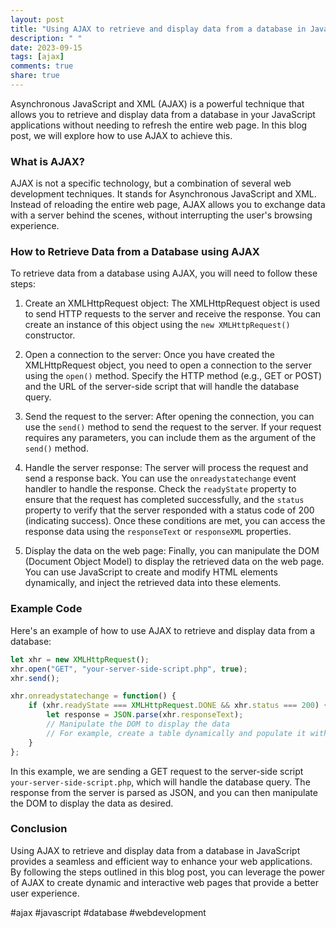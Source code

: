 ```yaml
---
layout: post
title: "Using AJAX to retrieve and display data from a database in JavaScript"
description: " "
date: 2023-09-15
tags: [ajax]
comments: true
share: true
---
```


Asynchronous JavaScript and XML (AJAX) is a powerful technique that allows you to retrieve and display data from a database in your JavaScript applications without needing to refresh the entire web page. In this blog post, we will explore how to use AJAX to achieve this.

### What is AJAX?

AJAX is not a specific technology, but a combination of several web development techniques. It stands for Asynchronous JavaScript and XML. Instead of reloading the entire web page, AJAX allows you to exchange data with a server behind the scenes, without interrupting the user's browsing experience.

### How to Retrieve Data from a Database using AJAX

To retrieve data from a database using AJAX, you will need to follow these steps:

1. Create an XMLHttpRequest object: The XMLHttpRequest object is used to send HTTP requests to the server and receive the response. You can create an instance of this object using the `new XMLHttpRequest()` constructor.

2. Open a connection to the server: Once you have created the XMLHttpRequest object, you need to open a connection to the server using the `open()` method. Specify the HTTP method (e.g., GET or POST) and the URL of the server-side script that will handle the database query.

3. Send the request to the server: After opening the connection, you can use the `send()` method to send the request to the server. If your request requires any parameters, you can include them as the argument of the `send()` method.

4. Handle the server response: The server will process the request and send a response back. You can use the `onreadystatechange` event handler to handle the response. Check the `readyState` property to ensure that the request has completed successfully, and the `status` property to verify that the server responded with a status code of 200 (indicating success). Once these conditions are met, you can access the response data using the `responseText` or `responseXML` properties.

5. Display the data on the web page: Finally, you can manipulate the DOM (Document Object Model) to display the retrieved data on the web page. You can use JavaScript to create and modify HTML elements dynamically, and inject the retrieved data into these elements.

### Example Code

Here's an example of how to use AJAX to retrieve and display data from a database:

```javascript
let xhr = new XMLHttpRequest();
xhr.open("GET", "your-server-side-script.php", true);
xhr.send();

xhr.onreadystatechange = function() {
    if (xhr.readyState === XMLHttpRequest.DONE && xhr.status === 200) {
        let response = JSON.parse(xhr.responseText);
        // Manipulate the DOM to display the data
        // For example, create a table dynamically and populate it with the retrieved data
    }
};
```

In this example, we are sending a GET request to the server-side script `your-server-side-script.php`, which will handle the database query. The response from the server is parsed as JSON, and you can then manipulate the DOM to display the data as desired.

### Conclusion

Using AJAX to retrieve and display data from a database in JavaScript provides a seamless and efficient way to enhance your web applications. By following the steps outlined in this blog post, you can leverage the power of AJAX to create dynamic and interactive web pages that provide a better user experience.

#ajax #javascript #database #webdevelopment